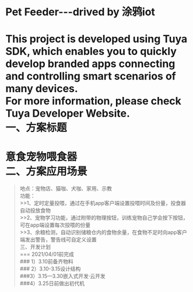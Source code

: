 # Pet Feeder---drived by 涂鸦iot
This project is developed using Tuya SDK, which enables you to quickly develop branded apps connecting and controlling smart scenarios of many devices.         
For more information, please check Tuya Developer Website.<br>
一、方案标题<br>
=
意食宠物喂食器<br>
二、方案应用场景<br>
====
>地点：宠物店、猫咖、犬咖、家用、示教<br>
>功能：<br>
    >>1、定时定量投喂，通过在手机app客户端设置投喂时间及份量，投食器自动投放食物<br>
    >>2、宠物学习功能，通过附带的物理按钮，训练宠物自己学会按下按钮，可在app端设置每次投喂的份量<br>
    >>3、余粮检测，自动识别储粮仓内的食物余量，在食物不足时向app客户端发出警告，警告线可自定义设置<br>
三、开发计划<br>
===
    2021/04/01前完成<br>
       ### 1）3.10前备齐物料<br>
       ### 2）3.10-3.15设计结构<br>
       ###3）3.15—3.30嵌入式开发·云开发<br>
       ###4）3.25日前做出初代机<br>
